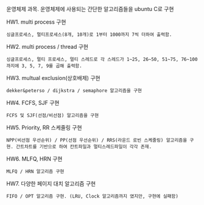 운영체제 과목. 운영체제에 사용되는 간단한 알고리즘들을 ubuntu C로 구현

HW1. multi process 구현

    싱글프로세스, 멀티프로세스(8개, 10개)로 1부터 1000까지 7씩 더하여 출력함.

HW2. multi process / thread 구현

    싱글프로세스, 멀티 프로세스, 멀티 스레드로 각 스레드가 1~25, 26~50, 51~75, 76~100 까지에 3, 5, 7, 9를 곱해 출력함.

HW3. multual exclusion(상호배제) 구현

    dekker&peterso / dijkstra / semaphore 알고리즘을 구현

HW4. FCFS, SJF 구현

    FCFS 및 SJF(선점/비선점) 알고리즘을 구현

HW5. Priority, RR 스케줄링 구현

    NPP(비선점 우선순위) / PP(선점 우선순위) / RRS(라운드 로빈 스케줄링) 알고리즘을 구현. 간트차트를 기반으로 하여 칸트파일과 멀티스레드파일이 각각 존재.

HW6. MLFQ, HRN 구현

    MLFQ / HRN 알고리즘 구현

HW7. 다양한 페이지 대치 알고리즘 구현

    FIFO / OPT 알고리즘 구현. (LRU, Clock 알고리즘까지 였지만, 구현에 실패함) 
